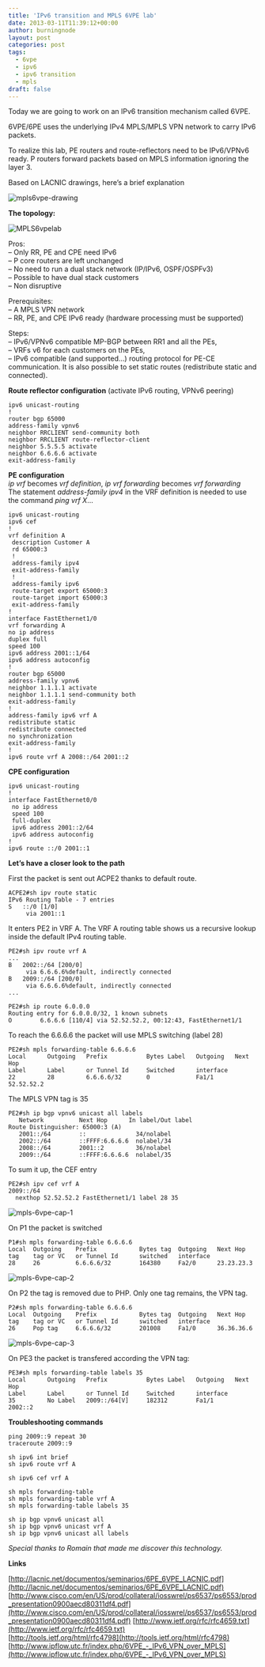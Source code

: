 ```yaml
---
title: 'IPv6 transition and MPLS 6VPE lab'
date: 2013-03-11T11:39:12+00:00
author: burningnode
layout: post
categories: post
tags:
  - 6vpe
  - ipv6
  - ipv6 transition
  - mpls
draft: false
---
```


Today we are going to work on an IPv6 transition mechanism called 6VPE.

6VPE/6PE uses the underlying IPv4 MPLS/MPLS VPN network to carry IPv6 packets.

To realize this lab, PE routers and route-reflectors need to be IPv6/VPNv6 ready. P routers forward packets based on MPLS information ignoring the layer 3.

Based on LACNIC drawings, here&#8217;s a brief explanation  

![mpls6vpe-drawing](/mpls6vpe-drawing.jpg)  

**The topology:** 

![MPLS6vpelab](/MPLS6vpelab.jpg)

Pros:  
&#8211; Only RR, PE and CPE need IPv6  
&#8211; P core routers are left unchanged  
&#8211; No need to run a dual stack network (IP/IPv6, OSPF/OSPFv3)  
&#8211; Possible to have dual stack customers  
&#8211; Non disruptive

Prerequisites:  
&#8211; A MPLS VPN network  
&#8211; RR, PE, and CPE IPv6 ready (hardware processing must be supported)

Steps:  
&#8211; IPv6/VPNv6 compatible MP-BGP between RR1 and all the PEs,  
&#8211; VRFs v6 for each customers on the PEs,  
&#8211; IPv6 compatible (and supported&#8230;) routing protocol for PE-CE communication. It is also possible to set static routes (redistribute static and connected).  

**Route reflector configuration** (activate IPv6 routing, VPNv6 peering)

```
ipv6 unicast-routing
!
router bgp 65000
address-family vpnv6
neighbor RRCLIENT send-community both
neighbor RRCLIENT route-reflector-client
neighbor 5.5.5.5 activate
neighbor 6.6.6.6 activate
exit-address-family
```

**PE configuration**  
_ip vrf_ becomes _vrf definition_, _ip vrf forwarding_ becomes _vrf forwarding_  
The statement _address-family ipv4_ in the VRF definition is needed to use the command _ping vrf X_&#8230;

```
ipv6 unicast-routing
ipv6 cef
!
vrf definition A
 description Customer A
 rd 65000:3
 !
 address-family ipv4
 exit-address-family
 !
 address-family ipv6
 route-target export 65000:3
 route-target import 65000:3
 exit-address-family
!
interface FastEthernet1/0
vrf forwarding A
no ip address
duplex full
speed 100
ipv6 address 2001::1/64
ipv6 address autoconfig
!
router bgp 65000
address-family vpnv6
neighbor 1.1.1.1 activate
neighbor 1.1.1.1 send-community both
exit-address-family
!
address-family ipv6 vrf A
redistribute static
redistribute connected
no synchronization
exit-address-family
!
ipv6 route vrf A 2008::/64 2001::2
```

**CPE configuration**

```
ipv6 unicast-routing
!
interface FastEthernet0/0
 no ip address
 speed 100
 full-duplex
 ipv6 address 2001::2/64
 ipv6 address autoconfig
!
ipv6 route ::/0 2001::1
```

**Let&#8217;s have a closer look to the path**

First the packet is sent out ACPE2 thanks to default route.

```
ACPE2#sh ipv route static
IPv6 Routing Table - 7 entries
S   ::/0 [1/0]
     via 2001::1
```

It enters PE2 in VRF A. The VRF A routing table shows us a recursive lookup inside the default IPv4 routing table.

```
PE2#sh ipv route vrf A
...
B   2002::/64 [200/0]
     via 6.6.6.6%default, indirectly connected
B   2009::/64 [200/0]
     via 6.6.6.6%default, indirectly connected
...

PE2#sh ip route 6.0.0.0
Routing entry for 6.0.0.0/32, 1 known subnets
O        6.6.6.6 [110/4] via 52.52.52.2, 00:12:43, FastEthernet1/1
```

To reach the 6.6.6.6 the packet will use MPLS switching (label 28)

```
PE2#sh mpls forwarding-table 6.6.6.6
Local      Outgoing   Prefix           Bytes Label   Outgoing   Next Hop
Label      Label      or Tunnel Id     Switched      interface
22         28         6.6.6.6/32       0             Fa1/1      52.52.52.2
```

The MPLS VPN tag is 35

```
PE2#sh ip bgp vpnv6 unicast all labels
   Network          Next Hop      In label/Out label
Route Distinguisher: 65000:3 (A)
   2001::/64        ::              34/nolabel
   2002::/64        ::FFFF:6.6.6.6  nolabel/34
   2008::/64        2001::2         36/nolabel
   2009::/64        ::FFFF:6.6.6.6  nolabel/35
```

To sum it up, the CEF entry

```
PE2#sh ipv cef vrf A
2009::/64
  nexthop 52.52.52.2 FastEthernet1/1 label 28 35
```

![mpls-6vpe-cap-1](/mpls-6vpe-cap-1.jpg)


On P1 the packet is switched

```
P1#sh mpls forwarding-table 6.6.6.6
Local  Outgoing    Prefix            Bytes tag  Outgoing   Next Hop
tag    tag or VC   or Tunnel Id      switched   interface
28     26          6.6.6.6/32        164380     Fa2/0      23.23.23.3
```

![mpls-6vpe-cap-2](/mpls-6vpe-cap-2.jpg)


On P2 the tag is removed due to PHP. Only one tag remains, the VPN tag.

```
P2#sh mpls forwarding-table 6.6.6.6
Local  Outgoing    Prefix            Bytes tag  Outgoing   Next Hop
tag    tag or VC   or Tunnel Id      switched   interface
26     Pop tag     6.6.6.6/32        201008     Fa1/0      36.36.36.6
```

![mpls-6vpe-cap-3](/mpls-6vpe-cap-3.jpg)


On PE3 the packet is transfered according the VPN tag:

```
PE3#sh mpls forwarding-table labels 35
Local      Outgoing   Prefix           Bytes Label   Outgoing   Next Hop
Label      Label      or Tunnel Id     Switched      interface
35         No Label   2009::/64[V]     182312        Fa1/1      2002::2
```

**Troubleshooting commands**

```
ping 2009::9 repeat 30 
traceroute 2009::9

sh ipv6 int brief
sh ipv6 route vrf A

sh ipv6 cef vrf A

sh mpls forwarding-table
sh mpls forwarding-table vrf A
sh mpls forwarding-table labels 35

sh ip bgp vpnv6 unicast all
sh ip bgp vpnv6 unicast vrf A
sh ip bgp vpnv6 unicast all labels
```

_Special thanks to Romain that made me discover this technology._


**Links**

[http://lacnic.net/documentos/seminarios/6PE_6VPE_LACNIC.pdf](http://lacnic.net/documentos/seminarios/6PE_6VPE_LACNIC.pdf)  
[http://www.cisco.com/en/US/prod/collateral/iosswrel/ps6537/ps6553/prod_presentation0900aecd80311df4.pdf](http://www.cisco.com/en/US/prod/collateral/iosswrel/ps6537/ps6553/prod_presentation0900aecd80311df4.pdf)
[http://www.ietf.org/rfc/rfc4659.txt](http://www.ietf.org/rfc/rfc4659.txt)  
[http://tools.ietf.org/html/rfc4798](http://tools.ietf.org/html/rfc4798) 
[http://www.ipflow.utc.fr/index.php/6VPE_-_IPv6_VPN_over_MPLS](http://www.ipflow.utc.fr/index.php/6VPE_-_IPv6_VPN_over_MPLS)